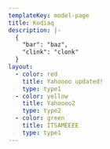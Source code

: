 ```yaml
---
templateKey: model-page
title: Kodiaq
description: |-
  {
  	"bar": "baz",
  	"clink": "clonk"
  }
layout:
  - color: red
    title: Yahoooo updated!
    type: type1
  - color: yellow
    title: Yahoooo2
    type: type2
  - color: green
    title: ITSAMEEEE
    type: type1
---
```


